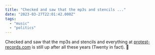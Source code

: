 ```yaml
---
title: "Checked and saw that the mp3s and stencils ..."
date: "2023-03-27T22:01:42.000Z"
tags: 
  - "music"
  - "politics"
---
```


Checked and saw that the mp3s and stencils and everything at [protest-records.com](https://www.protest-records.com/mp3/index.html) is still up after all these years (Twenty in fact). 🎵
